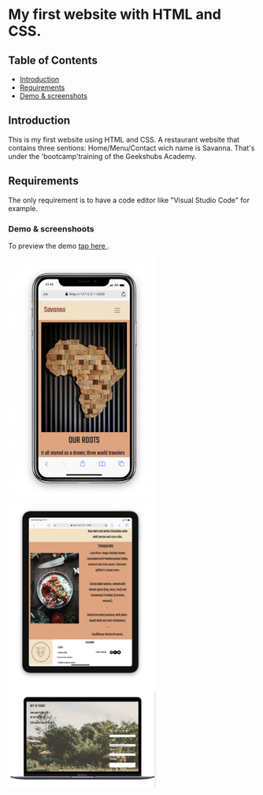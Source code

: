 # My first website with HTML and CSS.

## Table of Contents

- [Introduction](#introduction)
- [Requirements](#requirements)
- [Demo & screenshots](#screenshots)

## Introduction <a name = "introduction"></a>

This is my first website using HTML and CSS. A restaurant website that contains three sentions: Home/Menu/Contact wich name is Savanna. That's under the 'bootcamp'training of the Geekshubs Academy.

## Requirements<a name = "requirements"></a>

The only requirement is to have a code editor like "Visual Studio Code" for example.

### Demo & screenshoots

To preview the demo <a href="https://leyreromero.github.io/restaurant-ok/" > tap here </a>.

<img src="./images/capt-phone.png" alt="preview website phone size" width="300" heigth="500">
<img src="./images/capt-ipad.png"  alt="preview website ipad" width="300" heigth="500"> <img src="./images/capt-pc.png" alt="preview website-desktop" width="300" heigth="500">

